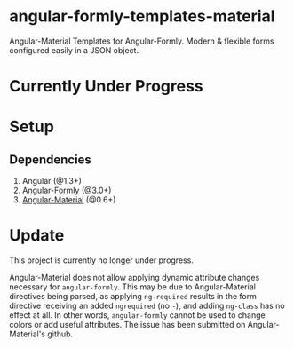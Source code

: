 angular-formly-templates-material
=============================

Angular-Material Templates for Angular-Formly. Modern & flexible forms configured easily in a JSON object.

# Currently Under Progress

# Setup
## Dependencies

1. Angular (@1.3+)
2. [Angular-Formly](https://github.com/formly-js/angular-formly "Angular-Formly") (@3.0+)
3. [Angular-Material](https://material.angularjs.org/#/ "Angular-Material") (@0.6+)


# Update
This project is currently no longer under progress. 

Angular-Material does not allow applying dynamic attribute changes necessary for `angular-formly`.  This may be due to Angular-Material directives being parsed, as applying `ng-required` results in the form directive receiving an added `ngrequired` (no `-`), and adding `ng-class` has no effect at all. In other words, `angular-formly` cannot be used to change colors or add useful attributes. The issue has been submitted on Angular-Material's github. 
